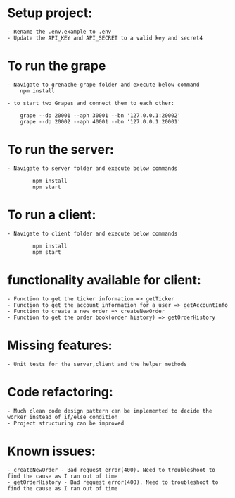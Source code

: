 ﻿# Setup project:

    - Rename the .env.example to .env
    - Update the API_KEY and API_SECRET to a valid key and secret4

# To run the grape

    - Navigate to grenache-grape folder and execute below command
        npm install

    - to start two Grapes and connect them to each other:

        grape --dp 20001 --aph 30001 --bn '127.0.0.1:20002'
        grape --dp 20002 --aph 40001 --bn '127.0.0.1:20001'

# To run the server:

    - Navigate to server folder and execute below commands

            npm install
            npm start

# To run a client:

    - Navigate to client folder and execute below commands

            npm install
            npm start

# functionality available for client:

    - Function to get the ticker information => getTicker
    - Function to get the account information for a user => getAccountInfo
    - Function to create a new order => createNewOrder
    - Function to get the order book(order history) => getOrderHistory

# Missing features:

    - Unit tests for the server,client and the helper methods

# Code refactoring:

    - Much clean code design pattern can be implemented to decide the worker instead of if/else condition
    - Project structuring can be improved

# Known issues:

    - createNewOrder - Bad request error(400). Need to troubleshoot to find the cause as I ran out of time
    - getOrderHistory - Bad request error(400). Need to troubleshoot to find the cause as I ran out of time
